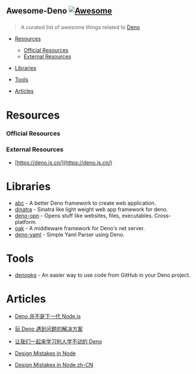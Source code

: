 ## Awesome-Deno [![Awesome](https://cdn.rawgit.com/sindresorhus/awesome/d7305f38d29fed78fa85652e3a63e154dd8e8829/media/badge.svg)](https://github.com/sindresorhus/awesome)

### 

> A curated list of awesome things related to [Deno](https://github.com/ry/deno)

- [Resources](#resources)
    - [Official Resources](#official-resources)
    - [External Resources](#external-resources)

- [Libraries](#libraries)

- [Tools](#tools)

- [Articles](#Articles)

# Resources


### Official Resources

### External Resources
- [https://deno.js.cn/](https://deno.js.cn/)

# Libraries

- [abc](https://github.com/zhmushan/abc) - A better Deno framework to create web application.
- [dinatra](https://github.com/syumai/dinatra) - Sinatra like light weight web app framework for deno.
- [deno-opn](https://github.com/hashrock/deno-opn) - Opens stuff like websites, files, executables. Cross-platform.
- [oak](https://github.com/kitsonk/oak) - A middleware framework for Deno's net server.
- [deno-yaml](https://github.com/muhibbudins/deno-yaml) - Simple Yaml Parser using Deno.

# Tools

- [denopkg](https://github.com/denopkg/denopkg.com) - An easier way to use code from GitHub in your Deno project. 


# Articles

- [Deno 并不是下一代 Node.js](https://juejin.im/post/5b14a390e51d4506c1300bbc)

- [玩 Deno 遇到问题的解决方案](https://juejin.im/post/5b1245b3f265da6e4c6cf249)

- [让我们一起来学习别人学不动的 Deno](https://segmentfault.com/a/1190000015151287)

- [Design Mistakes in Node](http://tinyclouds.org/jsconf2018.pdf)

- [Design Mistakes in Node zh-CN](https://zhuanlan.zhihu.com/p/37637923)
